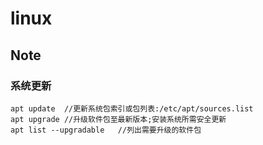 # linux

## Note

### 系统更新

```
apt update	//更新系统包索引或包列表:/etc/apt/sources.list
apt upgrade	//升级软件包至最新版本;安装系统所需安全更新
apt list --upgradable	//列出需要升级的软件包
```

